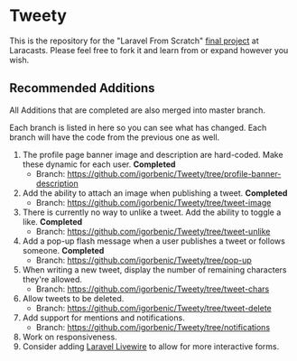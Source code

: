 # Tweety

This is the repository for the "Laravel From Scratch" [final project](https://laracasts.com/series/laravel-6-from-scratch#chapter-14) at Laracasts. Please feel free to fork it and learn from or expand however you wish.

## Recommended Additions

All Additions that are completed are also merged into master branch.

Each branch is listed in here so you can see what has changed. Each branch will have the code from the previous one as well.

1. The profile page banner image and description are hard-coded. Make these dynamic for each user. **Completed**
   - Branch: https://github.com/igorbenic/Tweety/tree/profile-banner-description
2. Add the ability to attach an image when publishing a tweet. **Completed**
   - Branch: https://github.com/igorbenic/Tweety/tree/tweet-image
3. There is currently no way to unlike a tweet. Add the ability to toggle a like. **Completed**
   - Branch: https://github.com/igorbenic/Tweety/tree/tweet-unlike
4. Add a pop-up flash message when a user publishes a tweet or follows someone. **Completed**
   - Branch: https://github.com/igorbenic/Tweety/tree/pop-up
5. When writing a new tweet, display the number of remaining characters they're allowed.
   - Branch: https://github.com/igorbenic/Tweety/tree/tweet-chars
6. Allow tweets to be deleted.
   - Branch: https://github.com/igorbenic/Tweety/tree/tweet-delete
7. Add support for mentions and notifications.
   - Branch: https://github.com/igorbenic/Tweety/tree/notifications
8. Work on responsiveness.
9. Consider adding [Laravel Livewire](https://laravel-livewire.com) to allow for more interactive forms.


